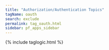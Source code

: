 ```yaml
---
title: "Authorization/Authentication Topics"
tagName: oauth
search: exclude
permalink: tag_oauth.html
sidebar: pf_apps_sidebar
---
```

{% include taglogic.html %}
